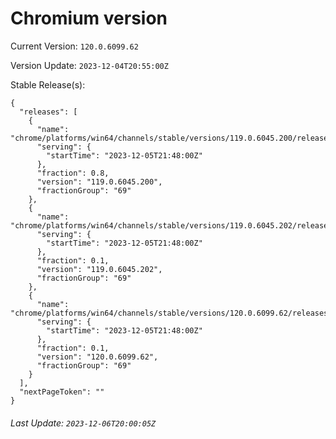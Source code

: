 # Chromium version

Current Version: `120.0.6099.62`

Version Update: `2023-12-04T20:55:00Z`

Stable Release(s):
```
{
  "releases": [
    {
      "name": "chrome/platforms/win64/channels/stable/versions/119.0.6045.200/releases/1701812880",
      "serving": {
        "startTime": "2023-12-05T21:48:00Z"
      },
      "fraction": 0.8,
      "version": "119.0.6045.200",
      "fractionGroup": "69"
    },
    {
      "name": "chrome/platforms/win64/channels/stable/versions/119.0.6045.202/releases/1701812880",
      "serving": {
        "startTime": "2023-12-05T21:48:00Z"
      },
      "fraction": 0.1,
      "version": "119.0.6045.202",
      "fractionGroup": "69"
    },
    {
      "name": "chrome/platforms/win64/channels/stable/versions/120.0.6099.62/releases/1701812880",
      "serving": {
        "startTime": "2023-12-05T21:48:00Z"
      },
      "fraction": 0.1,
      "version": "120.0.6099.62",
      "fractionGroup": "69"
    }
  ],
  "nextPageToken": ""
}
```

###### Last Update: `2023-12-06T20:00:05Z`
        